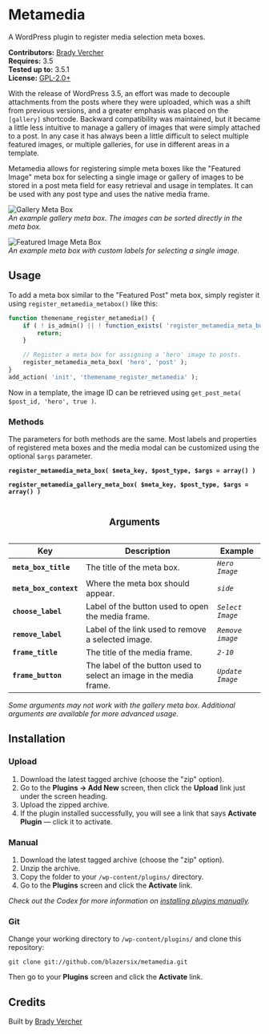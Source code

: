 # Metamedia #

A WordPress plugin to register media selection meta boxes.

__Contributors:__ [Brady Vercher](https://github.com/bradyvercher)  
__Requires:__ 3.5  
__Tested up to:__ 3.5.1  
__License:__ [GPL-2.0+](http://www.gnu.org/licenses/gpl-2.0.html)

With the release of WordPress 3.5, an effort was made to decouple attachments from the posts where they were uploaded, which was a shift from previous versions, and a greater emphasis was placed on the `[gallery]` shortcode. Backward compatibility was maintained, but it became a little less intuitive to manage a gallery of images that were simply attached to a post. In any case it has always been a little difficult to select multiple featured images, or multiple galleries, for use in different areas in a template.

Metamedia allows for registering simple meta boxes like the "Featured Image" meta box for selecting a single image or gallery of images to be stored in a post meta field for easy retrieval and usage in templates. It can be used with any post type and uses the native media frame.

![Gallery Meta Box](https://raw.github.com/blazersix/metamedia/master/screenshot-1.png)  
_An example gallery meta box. The images can be sorted directly in the meta box._

![Featured Image Meta Box](https://raw.github.com/blazersix/metamedia/master/screenshot-2.png)  
_An example meta box with custom labels for selecting a single image._

## Usage ##

To add a meta box similar to the "Featured Post" meta box, simply register it using `register_metamedia_metabox()` like this:

```php
function themename_register_metamedia() {
	if ( ! is_admin() || ! function_exists( 'register_metamedia_meta_box' ) ) {
		return;
	}

	// Register a meta box for assigning a 'hero' image to posts.
	register_metamedia_meta_box( 'hero', 'post' );
}
add_action( 'init', 'themename_register_metamedia' );
```

Now in a template, the image ID can be retrieved using `get_post_meta( $post_id, 'hero', true )`.

### Methods

The parameters for both methods are the same. Most labels and properties of registered meta boxes and the media modal can be customized using the optional `$args` parameter.

__`register_metamedia_meta_box( $meta_key, $post_type, $args = array() )`__

__`register_metamedia_gallery_meta_box( $meta_key, $post_type, $args = array() )`__

<table><caption><h3>Arguments</h3></caption>
  <thead>
    <tr>
      <th>Key</th>
      <th>Description</th>
      <th>Example</th>
    </tr>
  </thead>
  <tbody>
    <tr>
      <td><strong><code>meta_box_title</code></strong></td>
      <td>The title of the meta box.</td>
	  <td><em><code>Hero Image</code></td>
    </tr>
    <tr>
      <td><strong><code>meta_box_context</code></strong></td>
      <td>Where the meta box should appear.</td>
      <td><em><code>side</code></em></td>
    </tr>
	<tr>
		<td><strong><code>choose_label</code></strong></td>
		<td>Label of the button used to open the media frame.</td>
		<td><em><code>Select Image</code></td>
	</tr>
	<tr>
	  <td><strong><code>remove_label</code></strong></td>
	  <td>Label of the link used to remove a selected image.</td>
	  <td><em><code>Remove image</code></em></td>
	</tr>
    <tr>
      <td><strong><code>frame_title</code></strong></td>
      <td>The title of the media frame.</td>
	  <td><em><code>2-10</code></em></td>
    </tr>
	<tr>
	  <td><strong><code>frame_button</code></strong></td>
	  <td>The label of the button used to select an image in the media frame.</td>
	  <td><em><code>Update Image</code></em></td>
	</tr>
  </tbody>
</table>

*Some arguments may not work with the gallery meta box. Additional arguments are available for more advanced usage.*

## Installation ##

### Upload ###

1. Download the latest tagged archive (choose the "zip" option).
2. Go to the __Plugins &rarr; Add New__ screen, then click the __Upload__ link just under the screen heading.
3. Upload the zipped archive.
4. If the plugin installed successfully, you will see a link that says __Activate Plugin__ — click it to activate.

### Manual ###

1. Download the latest tagged archive (choose the "zip" option).
2. Unzip the archive.
3. Copy the folder to your `/wp-content/plugins/` directory.
4. Go to the __Plugins__ screen and click the __Activate__ link.

*Check out the Codex for more information on [installing plugins manually](http://codex.wordpress.org/Managing_Plugins#Manual_Plugin_Installation).*

### Git ###

Change your working directory to `/wp-content/plugins/` and clone this repository:

`git clone git://github.com/blazersix/metamedia.git`

Then go to your __Plugins__ screen and click the __Activate__ link.


## Credits ##

Built by [Brady Vercher](https://twitter.com/bradyvercher)
